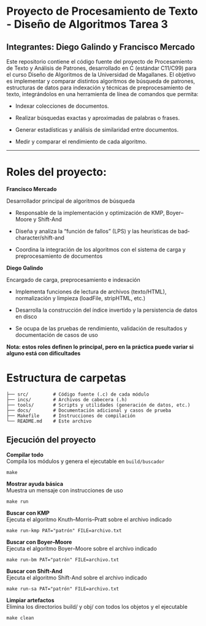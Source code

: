 # Proyecto de Procesamiento de Texto - Diseño de Algoritmos Tarea 3
Integrantes: Diego Galindo y Francisco Mercado
---
Este repositorio contiene el código fuente del proyecto de Procesamiento de Texto y Análisis de Patrones, desarrollado en C (estándar C11/C99) para el curso Diseño de Algoritmos de la Universidad de Magallanes. El objetivo es implementar y comparar distintos algoritmos de búsqueda de patrones, estructuras de datos para indexación y técnicas de preprocesamiento de texto, integrándolos en una herramienta de línea de comandos que permita:

- Indexar colecciones de documentos.

- Realizar búsquedas exactas y aproximadas de palabras o frases.

- Generar estadísticas y análisis de similaridad entre documentos.

- Medir y comparar el rendimiento de cada algoritmo.
---

# Roles del proyecto:

**Francisco Mercado**

Desarrollador principal de algoritmos de búsqueda

- Responsable de la implementación y optimización de KMP, Boyer–Moore y Shift-And

- Diseña y analiza la “función de fallos” (LPS) y las heurísticas de bad‐character/shift-and

- Coordina la integración de los algoritmos con el sistema de carga y preprocesamiento de documentos

**Diego Galindo**

Encargado de carga, preprocesamiento e indexación

- Implementa funciones de lectura de archivos (texto/HTML), normalización y limpieza (loadFile, stripHTML, etc.)

- Desarrolla la construcción del índice invertido y la persistencia de datos en disco

- Se ocupa de las pruebas de rendimiento, validación de resultados y documentación de casos de uso

**Nota: estos roles definen lo principal, pero en la práctica puede variar si alguno está con dificultades**

# Estructura de carpetas
```
├── src/         # Código fuente (.c) de cada módulo
├── incs/        # Archivos de cabecera (.h)
├── tools/       # Scripts y utilidades (generación de datos, etc.)
├── docs/        # Documentación adicional y casos de prueba
├── Makefile     # Instrucciones de compilación
└── README.md    # Este archivo
```

## Ejecución del proyecto

**Compilar todo**  
 Compila los módulos y genera el ejecutable en `build/buscador`
  
```
make
```    
**Mostrar ayuda básica**  
 Muestra un mensaje con instrucciones de uso
 
```
make run
```    
**Buscar con KMP**  
 Ejecuta el algoritmo Knuth–Morris–Pratt sobre el archivo indicado
 
```
make run-kmp PAT="patrón" FILE=archivo.txt
```    
**Buscar con Boyer–Moore**  
 Ejecuta el algoritmo Boyer–Moore sobre el archivo indicado
 
```
make run-bm PAT="patrón" FILE=archivo.txt
```    
**Buscar con Shift-And**  
 Ejecuta el algoritmo Shift-And sobre el archivo indicado
 
```
make run-sa PAT="patrón" FILE=archivo.txt
```    
**Limpiar artefactos**  
 Elimina los directorios build/ y obj/ con todos los objetos y el ejecutable
 
```
make clean
```
